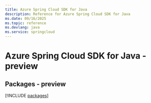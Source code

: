 ```yaml
---
title: Azure Spring Cloud SDK for Java
description: Reference for Azure Spring Cloud SDK for Java
ms.date: 09/16/2025
ms.topic: reference
ms.devlang: java
ms.service: springcloud
---
```

# Azure Spring Cloud SDK for Java - preview
## Packages - preview
[!INCLUDE [packages](spring-cloud-index.md)]